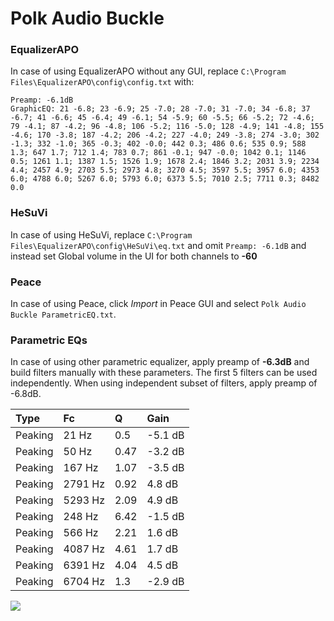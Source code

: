 # Polk Audio Buckle

### EqualizerAPO
In case of using EqualizerAPO without any GUI, replace `C:\Program Files\EqualizerAPO\config\config.txt`
with:
```
Preamp: -6.1dB
GraphicEQ: 21 -6.8; 23 -6.9; 25 -7.0; 28 -7.0; 31 -7.0; 34 -6.8; 37 -6.7; 41 -6.6; 45 -6.4; 49 -6.1; 54 -5.9; 60 -5.5; 66 -5.2; 72 -4.6; 79 -4.1; 87 -4.2; 96 -4.8; 106 -5.2; 116 -5.0; 128 -4.9; 141 -4.8; 155 -4.6; 170 -3.8; 187 -4.2; 206 -4.2; 227 -4.0; 249 -3.8; 274 -3.0; 302 -1.3; 332 -1.0; 365 -0.3; 402 -0.0; 442 0.3; 486 0.6; 535 0.9; 588 1.3; 647 1.7; 712 1.4; 783 0.7; 861 -0.1; 947 -0.0; 1042 0.1; 1146 0.5; 1261 1.1; 1387 1.5; 1526 1.9; 1678 2.4; 1846 3.2; 2031 3.9; 2234 4.4; 2457 4.9; 2703 5.5; 2973 4.8; 3270 4.5; 3597 5.5; 3957 6.0; 4353 6.0; 4788 6.0; 5267 6.0; 5793 6.0; 6373 5.5; 7010 2.5; 7711 0.3; 8482 0.0
```

### HeSuVi
In case of using HeSuVi, replace `C:\Program Files\EqualizerAPO\config\HeSuVi\eq.txt` and omit `Preamp:
-6.1dB` and instead set Global volume in the UI for both channels to **-60**

### Peace
In case of using Peace, click *Import* in Peace GUI and select `Polk Audio Buckle ParametricEQ.txt`.

### Parametric EQs
In case of using other parametric equalizer, apply preamp of **-6.3dB** and build filters manually
with these parameters. The first 5 filters can be used independently.
When using independent subset of filters, apply preamp of -6.8dB.

| Type    | Fc      |    Q | Gain    |
|:--------|:--------|:-----|:--------|
| Peaking | 21 Hz   | 0.5  | -5.1 dB |
| Peaking | 50 Hz   | 0.47 | -3.2 dB |
| Peaking | 167 Hz  | 1.07 | -3.5 dB |
| Peaking | 2791 Hz | 0.92 | 4.8 dB  |
| Peaking | 5293 Hz | 2.09 | 4.9 dB  |
| Peaking | 248 Hz  | 6.42 | -1.5 dB |
| Peaking | 566 Hz  | 2.21 | 1.6 dB  |
| Peaking | 4087 Hz | 4.61 | 1.7 dB  |
| Peaking | 6391 Hz | 4.04 | 4.5 dB  |
| Peaking | 6704 Hz | 1.3  | -2.9 dB |

![](https://raw.githubusercontent.com/jaakkopasanen/AutoEq/master/results/innerfidelity/sbaf-serious/Polk%20Audio%20Buckle/Polk%20Audio%20Buckle.png)